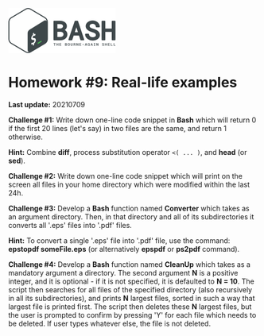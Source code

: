 ![](bash_logo.png)

# Homework #9: Real-life examples

**Last update:** 20210709

**Challenge #1:** Write down one-line code snippet in **Bash** which will return 0 if the first 20 lines (let's say) in two files are the same, and return 1 otherwise. 

**Hint:** Combine **diff**, process substitution operator ```<( ... )```, and **head** (or **sed**). 

**Challenge #2:** Write down one-line code snippet which will print on the screen all files in your home directory which were modified within the last 24h.

**Challenge #3:** Develop a **Bash** function named **Converter** which takes as an argument directory. Then, in that directory and all of its subdirectories it converts all '.eps' files into '.pdf' files. 

**Hint:** To convert a single '.eps' file into '.pdf' file, use the command: **epstopdf someFile.eps** (or alternatively **epspdf** or **ps2pdf** command). 

**Challenge #4:** Develop a **Bash** function named **CleanUp** which takes as a mandatory argument a directory. The second argument **N** is a positive integer, and it is optional - if it is not specified, it is defaulted to **N = 10**. The script then searches for all files of the specified directory (also recursively in all its subdirectories), and prints **N** largest files, sorted in such a way that largest file is printed first. The script then deletes these **N** largest files, but the user is prompted to confirm by pressing 'Y' for each file which needs to be deleted. If user types whatever else, the file is not deleted. 